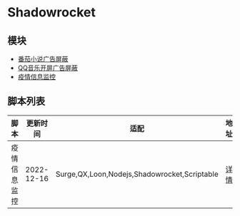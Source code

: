# Shadowrocket

## 模块
- [番茄小说广告屏蔽](https://raw.githubusercontent.com/zqzess/rule_for_quantumultX/master/Shadowrocket/module/FanQieNovel.module)
- [QQ音乐开屏广告屏蔽](https://raw.githubusercontent.com/zqzess/rule_for_quantumultX/master/Shadowrocket/module/QMusicAd.module)
- [疫情信息监控](https://raw.githubusercontent.com/zqzess/rule_for_quantumultX/master/Shadowrocket/module/COVID19.module)

## 脚本列表

| 脚本            | 更新时间       | 适配                                           | 地址                                                                                         |
|---------------|------------|----------------------------------------------|--------------------------------------------------------------------------------------------|
 | 疫情信息监控        | 2022-12-16 | Surge,QX,Loon,Nodejs,Shadowrocket,Scriptable | [详情](https://github.com/zqzess/rule_for_quantumultX/tree/master/js/Mine/covid19)         |